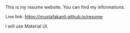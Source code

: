 This is my resume website. You can find my informations.

Live link: https://mustafakanli.github.io/resume

I will use Material UI.
